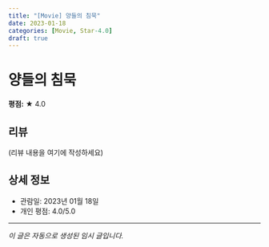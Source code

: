 ```yaml
---
title: "[Movie] 양들의 침묵"
date: 2023-01-18
categories: [Movie, Star-4.0]
draft: true
---
```


# 양들의 침묵

**평점:** ★ 4.0

## 리뷰

(리뷰 내용을 여기에 작성하세요)

## 상세 정보

- 관람일: 2023년 01월 18일
- 개인 평점: 4.0/5.0

---

*이 글은 자동으로 생성된 임시 글입니다.*
